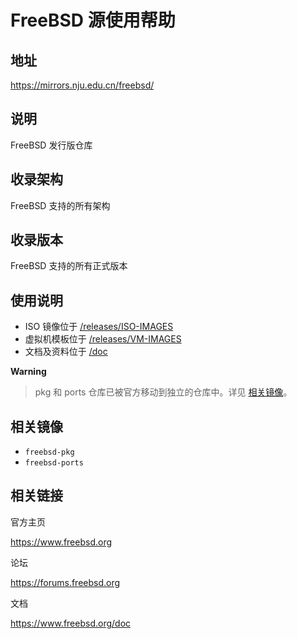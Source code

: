 # FreeBSD 源使用帮助

## 地址

<https://mirrors.nju.edu.cn/freebsd/>

## 说明

FreeBSD 发行版仓库

## 收录架构

FreeBSD 支持的所有架构

## 收录版本

FreeBSD 支持的所有正式版本

## 使用说明

-   ISO 镜像位于
    [/releases/ISO-IMAGES](http://mirrors.nju.edu.cn/freebsd/releases/ISO-IMAGES)
-   虚拟机模板位于
    [/releases/VM-IMAGES](http://mirrors.nju.edu.cn/freebsd/releases/VM-IMAGES)
-   文档及资料位于 [/doc](http://mirrors.nju.edu.cn/freebsd/doc)

**Warning**
> pkg 和 ports 仓库已被官方移动到独立的仓库中。详见 [相关镜像](#相关镜像)。

## 相关镜像

-   `freebsd-pkg` 
-   `freebsd-ports` 

## 相关链接

官方主页

  <https://www.freebsd.org>

论坛

  <https://forums.freebsd.org>

文档

  <https://www.freebsd.org/doc>
